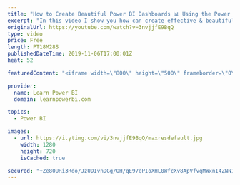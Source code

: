 ```yaml
---
title: "How to Create Beautiful Power BI Dashboards 📊 Using the Power Pattern⚡"
excerpt: "In this video I show you how can create effective & beautiful Power BI Dashboards, using our unique Power Pattern! To learn more or to get additional help with your Power BI Dashboard, please visit https://www.LearnPowerBI.com/makeover  Power Pattern is a battle-tested approach based on the best principles"
originalUrl: https://youtube.com/watch?v=3nvjjfE9BqQ
type: video
price: Free
length: PT18M28S
publishedDateTime: 2019-11-06T17:00:01Z
heat: 52

featuredContent: "<iframe width=\"800\" height=\"500\" frameborder=\"0\" src=\"https://www.youtube.com/embed/3nvjjfE9BqQ\" allow=\"accelerometer; autoplay; encrypted-media; gyroscope; picture-in-picture\" allowfullscreen></iframe>"

provider:
  name: Learn Power BI
  domain: learnpowerbi.com

topics:
  - Power BI

images:
  - url: https://i.ytimg.com/vi/3nvjjfE9BqQ/maxresdefault.jpg
    width: 1280
    height: 720
    isCached: true

secured: "+Ze80URi3Rdo/JzUDIvnDGg/OH/qE97ePIoXHL0WfcXv8ApVfvqMWxnI4ZNN1jtTf/LieNK1P59oSaN0Mlg8/2tAsW+VaCZ0Rtl5cn+rQ3rvR7L6uxg7KTtsMGgQ01bkWLWP9mzlW9DSKmzUxg6cLvVUVojS4h/pq0Y0z8gZgt8RmguzYIDgMuLZZOSljHTvG/5WRzLaE6pljbFCAcwHsVOD9fehuTuVGois43vsMZnjFEtNAZHDp9wGklBZoz1HlsypESETWtTD/SnyeuKIvU1A95Zw/08fZyEXtg5/zB1LocQ06oQPgjdi4fk57yC5L5va0tSN6y1LqmG+24BcFpAUEvb8HvDctediQ2iD5Lg5s9CWcEuA+OnJzYjSyPbrsOOGtxs72g7GaH7dB+i3PDUS7r+5m/K3dqSGH82pGIQhEve3Cd/z/Esl6bn651vp;LXjU963A/a63lodNVwlV8g=="
---
```


